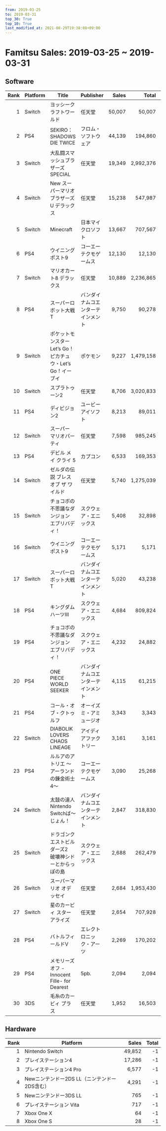 ```yaml
---
from: 2019-03-25
to: 2019-03-31
top_30: True
top_10: True
last_modified_at: 2021-08-29T19:38:08+09:00
---
```

# Famitsu Sales: 2019-03-25 ~ 2019-03-31
## Software
| Rank | Platform | Title | Publisher | Sales | Total | Rate | New |
| -: | -- | -- | -- | -: | -: | -: | -- |
| 1 | Switch | ヨッシークラフトワールド | 任天堂 | 50,007 | 50,007 | 60% | **New** |
| 2 | PS4 | SEKIRO： SHADOWS DIE TWICE | フロム・ソフトウェア | 44,139 | 194,860 | 20% |  |
| 3 | Switch | 大乱闘スマッシュブラザーズ SPECIAL | 任天堂 | 19,349 | 2,992,376 | 20% |  |
| 4 | Switch | New スーパーマリオブラザーズ U デラックス | 任天堂 | 15,238 | 547,987 | 20% |  |
| 5 | Switch | Minecraft | 日本マイクロソフト | 13,667 | 707,567 | 20% |  |
| 6 | PS4 | ウイニングポスト9 | コーエーテクモゲームス | 12,130 | 12,130 | 40% | **New** |
| 7 | Switch | マリオカート8 デラックス | 任天堂 | 10,889 | 2,236,865 | 20% |  |
| 8 | PS4 | スーパーロボット大戦T | バンダイナムコエンターテインメント | 9,750 | 90,278 | 20% |  |
| 9 | Switch | ポケットモンスター Let’s Go！ ピカチュウ・Let’s Go！イーブイ | ポケモン | 9,227 | 1,479,158 | 20% |  |
| 10 | Switch | スプラトゥーン2 | 任天堂 | 8,706 | 3,020,833 | 20% |  |
| 11 | PS4 | ディビジョン2 | ユービーアイソフト | 8,213 | 89,011 | 20% |  |
| 12 | Switch | スーパー マリオパーティ | 任天堂 | 7,598 | 985,245 | 20% |  |
| 13 | PS4 | デビル メイ クライ 5 | カプコン | 6,533 | 169,353 | 20% |  |
| 14 | Switch | ゼルダの伝説 ブレス オブ ザ ワイルド | 任天堂 | 5,740 | 1,275,039 | 20% |  |
| 15 | Switch | チョコボの不思議なダンジョン エブリバディ！ | スクウェア・エニックス | 5,408 | 32,898 | 20% |  |
| 16 | Switch | ウイニングポスト9 | コーエーテクモゲームス | 5,171 | 5,171 | 60% | **New** |
| 17 | Switch | スーパーロボット大戦T | バンダイナムコエンターテインメント | 5,020 | 43,238 | 20% |  |
| 18 | PS4 | キングダム ハーツIII | スクウェア・エニックス | 4,684 | 809,824 | 20% |  |
| 19 | PS4 | チョコボの不思議なダンジョン エブリバディ！ | スクウェア・エニックス | 4,232 | 24,882 | 20% |  |
| 20 | PS4 | ONE PIECE WORLD SEEKER | バンダイナムコエンターテインメント | 4,115 | 61,215 | 20% |  |
| 21 | PS4 | コール・オブ・クトゥルフ | オーイズミ・アミュージオ | 3,343 | 3,343 | 40% | **New** |
| 22 | Switch | DIABOLIK LOVERS CHAOS LINEAGE | アイディアファクトリー | 3,161 | 3,161 | 40% | **New** |
| 23 | PS4 | ルルアのアトリエ 〜アーランドの錬金術士4〜 | コーエーテクモゲームス | 3,090 | 25,268 | 20% |  |
| 24 | Switch | 太鼓の達人 Nintendo Switchば〜じょん！ | バンダイナムコエンターテインメント | 2,847 | 318,830 | 20% |  |
| 25 | Switch | ドラゴンクエストビルダーズ2　破壊神シドーとからっぽの島 | スクウェア・エニックス | 2,688 | 262,479 | 20% |  |
| 26 | Switch | スーパーマリオ オデッセイ | 任天堂 | 2,684 | 1,953,430 | 20% |  |
| 27 | Switch | 星のカービィ スターアライズ | 任天堂 | 2,654 | 707,928 | 20% |  |
| 28 | PS4 | バトルフィールドV | エレクトロニック・アーツ | 2,269 | 170,202 | 40% |  |
| 29 | PS4 | メモリーズオフ -Innocent Fille- for Dearest | 5pb. | 2,094 | 2,094 | 40% | **New** |
| 30 | 3DS | 毛糸のカービィ プラス | 任天堂 | 1,952 | 16,503 | 60% |  |

## Hardware
| Rank | Platform | Sales | Total |
| -: | -- | -: | -: |
| 1 | Nintendo Switch | 49,852 | -1 |
| 2 | プレイステーション4 | 17,286 | -1 |
| 3 | プレイステーション4 Pro | 6,577 | -1 |
| 4 | Newニンテンドー2DS LL（ニンテンドー2DS含む） | 4,291 | -1 |
| 5 | Newニンテンドー3DS LL | 765 | -1 |
| 6 | プレイステーション Vita | 717 | -1 |
| 7 | Xbox One X | 64 | -1 |
| 8 | Xbox One S | 28 | -1 |